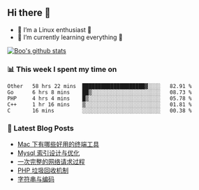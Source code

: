 ## Hi there 👋
* 🔭 I’m a Linux enthusiast 🐧️
* 🏃️ I’m currently learning everything 🏃️

[![Boo's github stats](https://github-readme-stats.vercel.app/api?username=0xAiKang)](https://github.com/anuraghazra/github-readme-stats)

<!-- [![Most Used Langs](https://github-readme-stats.vercel.app/api/top-langs/?username=0xAiKang)](https://github.com/anuraghazra/github-readme-stats) -->

### 📊 This week I spent my time on
<!--START_SECTION:waka-->
```text
Other   58 hrs 22 mins  ████████████████████▓░░░░   82.91 % 
Go      6 hrs 8 mins    ██▒░░░░░░░░░░░░░░░░░░░░░░   08.73 % 
PHP     4 hrs 4 mins    █▒░░░░░░░░░░░░░░░░░░░░░░░   05.78 % 
C++     1 hr 16 mins    ▒░░░░░░░░░░░░░░░░░░░░░░░░   01.81 % 
C       16 mins         ░░░░░░░░░░░░░░░░░░░░░░░░░   00.38 % 
```
<!--END_SECTION:waka-->

### 📕 Latest Blog Posts
<!-- BLOG-POST-LIST:START -->
- [Mac 下有哪些好用的终端工具](https://www.0x2beace.com/what-are-some-useful-terminal-tools-under-Mac/)
- [Mysql 索引设计与优化](https://www.0x2beace.com/mysql-index-design-and-optimization/)
- [一次完整的网络请求过程](https://www.0x2beace.com/a-complete-network-request-process/)
- [PHP 垃圾回收机制](https://www.0x2beace.com/php-garbage-collection-mechanism/)
- [字符串与编码](https://www.0x2beace.com/string-and-encoding/)
<!-- BLOG-POST-LIST:END -->

